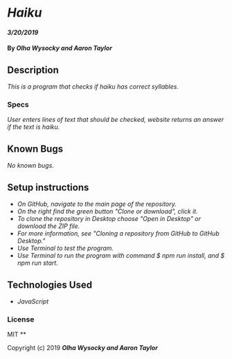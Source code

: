 # _Haiku_

#### _3/20/2019_

#### By _**Olha Wysocky and Aaron Taylor**_

## Description
_This is a program that checks if haiku has correct syllables._

### Specs
_User enters lines of text that should be checked, website returns an answer if the text is haiku._

## Known Bugs

_No known bugs._

## Setup instructions
* _On GitHub, navigate to the main page of the repository._
* _On the right find the green button "Clone or download", click it._
* _To clone the repository in Desktop choose "Open in Desktop" or download the ZIP file._
* _For more information, see "Cloning a repository from GitHub to GitHub Desktop."_
* _Use Terminal to test the program._
* _Use Terminal to run the program with command $ npm run install, and $ npm run start._

## Technologies Used

* _JavaScript_

### License
MIT
**

Copyright (c) 2019 **_Olha Wysocky and Aaron Taylor_**
